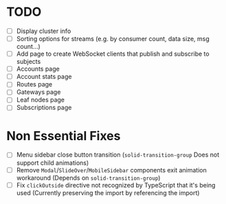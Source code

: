 # TODO

- [ ] Display cluster info
- [ ] Sorting options for streams (e.g. by consumer count, data size, msg count...)
- [ ] Add page to create WebSocket clients that publish and subscribe to subjects
- [ ] Accounts page
- [ ] Account stats page
- [ ] Routes page
- [ ] Gateways page
- [ ] Leaf nodes page
- [ ] Subscriptions page

# Non Essential Fixes

- [ ] Menu sidebar close button transition (`solid-transition-group` Does not support child animations)
- [ ] Remove `Modal`/`SlideOver`/`MobileSidebar` components exit animation workaround (Depends on `solid-transition-group`)
- [ ] Fix `clickOutside` directive not recognized by TypeScript that it's being used (Currently preserving the import by referencing the import)
